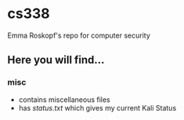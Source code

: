 # cs338
Emma Roskopf's repo for computer security

## Here you will find...
### misc
 - contains miscellaneous files
 - has _status.txt_ which gives my current Kali Status 
